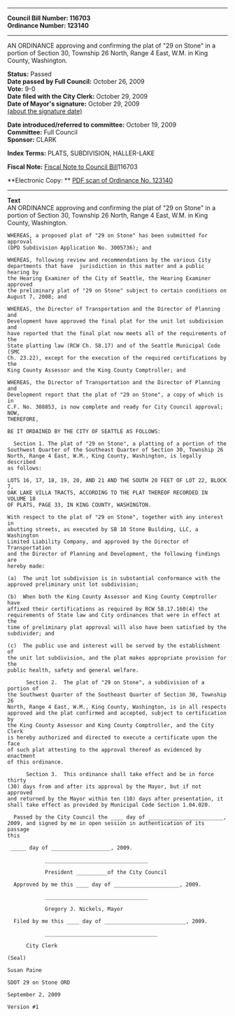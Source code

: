 * * * * *  
  
**Council Bill Number: [](#h0)[](#h2)116703**   
**Ordinance Number: 123140**  
  
* * * * *  
  
AN ORDINANCE approving and confirming the plat of "29 on Stone" in a portion of Section 30, Township 26 North, Range 4 East, W.M. in King County, Washington.  
  
**Status:** Passed   
**Date passed by Full Council:** October 26, 2009   
**Vote:** 9-0   
**Date filed with the City Clerk:** October 29, 2009   
**Date of Mayor's signature:** October 29, 2009   
[(about the signature date)](/~public/approvaldate.htm)   
  
  
**Date introduced/referred to committee:** October 19, 2009   
**Committee:** Full Council   
**Sponsor:** CLARK   
  
**Index Terms:** PLATS, SUBDIVISION, HALLER-LAKE  
  
**Fiscal Note:** [Fiscal Note to Council Bill](http://clerk.seattle.gov/~public/fnote/116703.htm)[](#h1)[](#h3)116703  
  
**Electronic Copy: ** [PDF scan of Ordinance No. 123140](/~archives/Ordinances/Ord_123140.pdf)  
  
* * * * *  
  
**Text**  
    AN ORDINANCE approving and confirming the plat of "29 on Stone" in a  
    portion of Section 30, Township 26 North, Range 4 East, W.M. in King  
    County, Washington.  
  
    WHEREAS, a proposed plat of "29 on Stone" has been submitted for approval  
    (DPD Subdivision Application No. 3005736); and  
  
    WHEREAS, following review and recommendations by the various City  
    departments that have  jurisdiction in this matter and a public hearing by  
    the Hearing Examiner of the City of Seattle, the Hearing Examiner approved  
    the preliminary plat of "29 on Stone" subject to certain conditions on  
    August 7, 2008; and  
  
    WHEREAS, the Director of Transportation and the Director of Planning and  
    Development have approved the final plat for the unit lot subdivision and  
    have reported that the final plat now meets all of the requirements of the  
    State platting law (RCW Ch. 58.17) and of the Seattle Municipal Code (SMC  
    Ch. 23.22), except for the execution of the required certifications by the  
    King County Assessor and the King County Comptroller; and  
  
    WHEREAS, the Director of Transportation and the Director of Planning and  
    Development report that the plat of "29 on Stone", a copy of which is in  
    C.F. No. 308853, is now complete and ready for City Council approval; NOW,  
    THEREFORE,  
  
    BE IT ORDAINED BY THE CITY OF SEATTLE AS FOLLOWS:  
  
      Section 1. The plat of "29 on Stone", a platting of a portion of the  
    Southwest Quarter of the Southeast Quarter of Section 30, Township 26  
    North, Range 4 East, W.M., King County, Washington, is legally described  
    as follows:  
  
    LOTS 16, 17, 18, 19, 20, AND 21 AND THE SOUTH 20 FEET OF LOT 22, BLOCK 7,  
    OAK LAKE VILLA TRACTS, ACCORDING TO THE PLAT THEREOF RECORDED IN VOLUME 18  
    OF PLATS, PAGE 33, IN KING COUNTY, WASHINGTON.  
  
    With respect to the plat of "29 on Stone", together with any interest in  
    abutting streets, as executed by SB 10 Stone Building, LLC, a Washington  
    Limited Liability Company, and approved by the Director of Transportation  
    and the Director of Planning and Development, the following findings are  
    hereby made:  
  
    (a)  The unit lot subdivision is in substantial conformance with the  
    approved preliminary unit lot subdivision;  
  
    (b)  When both the King County Assessor and King County Comptroller have  
    affixed their certifications as required by RCW 58.17.160(4) the  
    requirements of State law and City ordinances that were in effect at the  
    time of preliminary plat approval will also have been satisfied by the  
    subdivider; and  
  
    (c)  The public use and interest will be served by the establishment of  
    the unit lot subdivision, and the plat makes appropriate provision for the  
    public health, safety and general welfare.  
  
          Section 2.  The plat of "29 on Stone", a subdivision of a portion of  
    the Southwest Quarter of the Southeast Quarter of Section 30, Township 26  
    North, Range 4 East, W.M., King County, Washington, is in all respects  
    approved and the plat confirmed and accepted, subject to certification by  
    the King County Assessor and King County Comptroller, and the City Clerk  
    is hereby authorized and directed to execute a certificate upon the face  
    of such plat attesting to the approval thereof as evidenced by enactment  
    of this ordinance.  
  
          Section 3.  This ordinance shall take effect and be in force thirty  
    (30) days from and after its approval by the Mayor, but if not approved  
    and returned by the Mayor within ten (10) days after presentation, it  
    shall take effect as provided by Municipal Code Section 1.04.020.  
  
      Passed by the City Council the ____ day of ________________________,  
    2009, and signed by me in open session in authentication of its passage  
    this  
  
     _____ day of ___________________, 2009.  
  
                _________________________________  
  
                President __________of the City Council  
  
      Approved by me this ____ day of _____________________, 2009.  
  
                _________________________________  
  
                Gregory J. Nickels, Mayor  
  
      Filed by me this ____ day of __________________________, 2009.  
  
                ____________________________________  
  
          City Clerk  
  
    (Seal)  
  
    Susan Paine  
  
    SDOT 29 on Stone ORD  
  
    September 2, 2009  
  
    Version #1  
